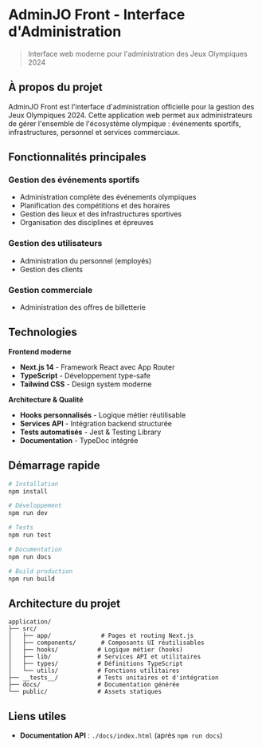 # AdminJO Front - Interface d'Administration

> Interface web moderne pour l'administration des Jeux Olympiques 2024

## À propos du projet

AdminJO Front est l'interface d'administration officielle pour la gestion des Jeux Olympiques 2024. Cette application web permet aux administrateurs de gérer l'ensemble de l'écosystème olympique : événements sportifs, infrastructures, personnel et services commerciaux.

## Fonctionnalités principales

### Gestion des événements sportifs
- Administration complète des événements olympiques
- Planification des compétitions et des horaires
- Gestion des lieux et des infrastructures sportives
- Organisation des disciplines et épreuves

### Gestion des utilisateurs
- Administration du personnel (employés)
- Gestion des clients

### Gestion commerciale
- Administration des offres de billetterie


## Technologies

**Frontend moderne**
- **Next.js 14** - Framework React avec App Router
- **TypeScript** - Développement type-safe
- **Tailwind CSS** - Design system moderne

**Architecture & Qualité**
- **Hooks personnalisés** - Logique métier réutilisable
- **Services API** - Intégration backend structurée
- **Tests automatisés** - Jest & Testing Library
- **Documentation** - TypeDoc intégrée

## Démarrage rapide

```bash
# Installation
npm install

# Développement
npm run dev

# Tests
npm run test

# Documentation
npm run docs

# Build production
npm run build
```

## Architecture du projet

```
application/
├── src/
│   ├── app/              # Pages et routing Next.js
│   ├── components/       # Composants UI réutilisables
│   ├── hooks/           # Logique métier (hooks)
│   ├── lib/             # Services API et utilitaires
│   ├── types/           # Définitions TypeScript
│   └── utils/           # Fonctions utilitaires
├── __tests__/           # Tests unitaires et d'intégration
├── docs/                # Documentation générée
└── public/              # Assets statiques
```

## Liens utiles

- **Documentation API** : `./docs/index.html` (après `npm run docs`)
